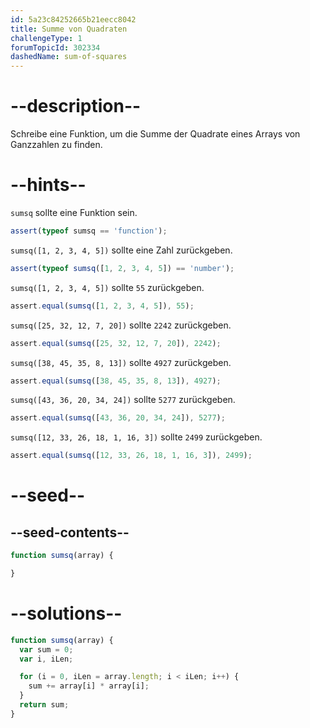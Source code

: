 ```yaml
---
id: 5a23c84252665b21eecc8042
title: Summe von Quadraten
challengeType: 1
forumTopicId: 302334
dashedName: sum-of-squares
---
```


# --description--

Schreibe eine Funktion, um die Summe der Quadrate eines Arrays von Ganzzahlen zu finden.

# --hints--

`sumsq` sollte eine Funktion sein.

```js
assert(typeof sumsq == 'function');
```

`sumsq([1, 2, 3, 4, 5])` sollte eine Zahl zurückgeben.

```js
assert(typeof sumsq([1, 2, 3, 4, 5]) == 'number');
```

`sumsq([1, 2, 3, 4, 5])` sollte `55` zurückgeben.

```js
assert.equal(sumsq([1, 2, 3, 4, 5]), 55);
```

`sumsq([25, 32, 12, 7, 20])` sollte `2242` zurückgeben.

```js
assert.equal(sumsq([25, 32, 12, 7, 20]), 2242);
```

`sumsq([38, 45, 35, 8, 13])` sollte `4927` zurückgeben.

```js
assert.equal(sumsq([38, 45, 35, 8, 13]), 4927);
```

`sumsq([43, 36, 20, 34, 24])` sollte `5277` zurückgeben.

```js
assert.equal(sumsq([43, 36, 20, 34, 24]), 5277);
```

`sumsq([12, 33, 26, 18, 1, 16, 3])` sollte `2499` zurückgeben.

```js
assert.equal(sumsq([12, 33, 26, 18, 1, 16, 3]), 2499);
```

# --seed--

## --seed-contents--

```js
function sumsq(array) {

}
```

# --solutions--

```js
function sumsq(array) {
  var sum = 0;
  var i, iLen;

  for (i = 0, iLen = array.length; i < iLen; i++) {
    sum += array[i] * array[i];
  }
  return sum;
}
```
